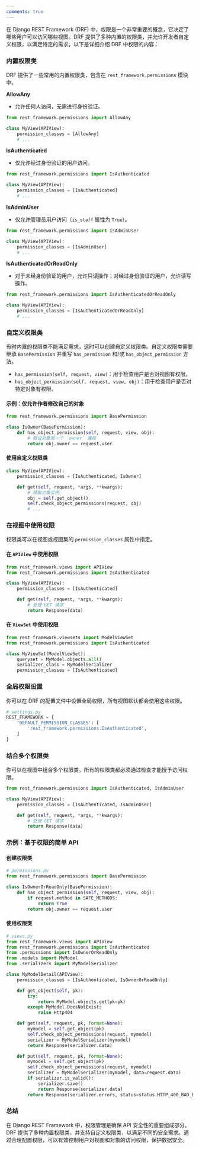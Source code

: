 ```yaml
---
comments: true
---
```


在 Django REST Framework (DRF) 中，权限是一个非常重要的概念，它决定了哪些用户可以访问哪些视图。DRF 提供了多种内置的权限类，并允许开发者自定义权限，以满足特定的需求。以下是详细介绍 DRF 中权限的内容：

### 内置权限类

DRF 提供了一些常用的内置权限类，包含在 `rest_framework.permissions` 模块中。

**AllowAny**
   
   - 允许任何人访问，无需进行身份验证。
  
   ```python
   from rest_framework.permissions import AllowAny

   class MyView(APIView):
       permission_classes = [AllowAny]
       # ...
   ```

**IsAuthenticated**
   
   - 仅允许经过身份验证的用户访问。
   
   ```python
   from rest_framework.permissions import IsAuthenticated

   class MyView(APIView):
       permission_classes = [IsAuthenticated]
       # ...
   ```

**IsAdminUser**
   
   - 仅允许管理员用户访问（`is_staff` 属性为 `True`）。
   
   ```python
   from rest_framework.permissions import IsAdminUser

   class MyView(APIView):
       permission_classes = [IsAdminUser]
       # ...
   ```

**IsAuthenticatedOrReadOnly**
   
   - 对于未经身份验证的用户，允许只读操作；对经过身份验证的用户，允许读写操作。
   
   ```python
   from rest_framework.permissions import IsAuthenticatedOrReadOnly

   class MyView(APIView):
       permission_classes = [IsAuthenticatedOrReadOnly]
       # ...
   ```

### 自定义权限类

有时内置的权限类不能满足需求，这时可以创建自定义权限类。自定义权限类需要继承 `BasePermission` 并重写 `has_permission` 和/或 `has_object_permission` 方法。

- `has_permission(self, request, view)`：用于检查用户是否对视图有权限。
- `has_object_permission(self, request, view, obj)`：用于检查用户是否对特定对象有权限。

#### 示例：仅允许作者修改自己的对象

```python
from rest_framework.permissions import BasePermission

class IsOwner(BasePermission):
    def has_object_permission(self, request, view, obj):
        # 假设对象有一个 `owner` 属性
        return obj.owner == request.user
```

#### 使用自定义权限类

```python
class MyView(APIView):
    permission_classes = [IsAuthenticated, IsOwner]

    def get(self, request, *args, **kwargs):
        # 获取对象实例
        obj = self.get_object()
        self.check_object_permissions(request, obj)
        # ...
```

### 在视图中使用权限

权限类可以在视图或视图集的 `permission_classes` 属性中指定。

#### 在 `APIView` 中使用权限

```python
from rest_framework.views import APIView
from rest_framework.permissions import IsAuthenticated

class MyView(APIView):
    permission_classes = [IsAuthenticated]

    def get(self, request, *args, **kwargs):
        # 处理 GET 请求
        return Response(data)
```

#### 在 `ViewSet` 中使用权限

```python
from rest_framework.viewsets import ModelViewSet
from rest_framework.permissions import IsAuthenticated

class MyViewSet(ModelViewSet):
    queryset = MyModel.objects.all()
    serializer_class = MyModelSerializer
    permission_classes = [IsAuthenticated]
```

### 全局权限设置

你可以在 DRF 的配置文件中设置全局权限，所有视图默认都会使用这些权限。

```python
# settings.py
REST_FRAMEWORK = {
    'DEFAULT_PERMISSION_CLASSES': [
        'rest_framework.permissions.IsAuthenticated',
    ]
}
```

### 结合多个权限类

你可以在视图中组合多个权限类，所有的权限类都必须通过检查才能授予访问权限。

```python
from rest_framework.permissions import IsAuthenticated, IsAdminUser

class MyView(APIView):
    permission_classes = [IsAuthenticated, IsAdminUser]

    def get(self, request, *args, **kwargs):
        # 处理 GET 请求
        return Response(data)
```

### 示例：基于权限的简单 API

#### 创建权限类

```python
# permissions.py
from rest_framework.permissions import BasePermission

class IsOwnerOrReadOnly(BasePermission):
    def has_object_permission(self, request, view, obj):
        if request.method in SAFE_METHODS:
            return True
        return obj.owner == request.user
```

#### 使用权限类

```python
# views.py
from rest_framework.views import APIView
from rest_framework.permissions import IsAuthenticated
from .permissions import IsOwnerOrReadOnly
from .models import MyModel
from .serializers import MyModelSerializer

class MyModelDetail(APIView):
    permission_classes = [IsAuthenticated, IsOwnerOrReadOnly]

    def get_object(self, pk):
        try:
            return MyModel.objects.get(pk=pk)
        except MyModel.DoesNotExist:
            raise Http404

    def get(self, request, pk, format=None):
        mymodel = self.get_object(pk)
        self.check_object_permissions(request, mymodel)
        serializer = MyModelSerializer(mymodel)
        return Response(serializer.data)

    def put(self, request, pk, format=None):
        mymodel = self.get_object(pk)
        self.check_object_permissions(request, mymodel)
        serializer = MyModelSerializer(mymodel, data=request.data)
        if serializer.is_valid():
            serializer.save()
            return Response(serializer.data)
        return Response(serializer.errors, status=status.HTTP_400_BAD_REQUEST)
```

### 总结

在 Django REST Framework 中，权限管理是确保 API 安全性的重要组成部分。DRF 提供了多种内置权限类，并支持自定义权限类，以满足不同的安全需求。通过合理配置权限，可以有效控制用户对视图和对象的访问权限，保护数据安全。